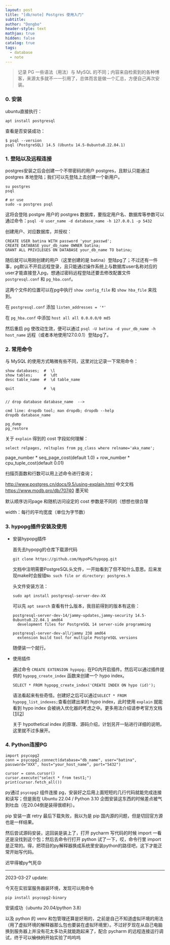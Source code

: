 ```yaml
---
layout: post
title: "[db/note] Postgres 使用入门"
subtitle: 
author: "Dongbo"
header-style: text
mathjax: true
hidden: false
catalog: true
tags:
  - database
  - note
---
```


> 记录 PG 一些语法（用法）与 MySQL 的不同；内容来自检索到的各种博客，来源太多就不一一引用了，总体而言是做一个汇总，方便自己再次安装。

### 0. 安装

ubuntu直接执行：
```
apt install postgresql
```

查看是否安装成功：
```
$ psql --version
psql (PostgreSQL) 14.5 (Ubuntu 14.5-0ubuntu0.22.04.1)
```

### 1. 登陆以及远程连接

postgres安装之后会创建一个不带密码的用户 postgres，且默认只能通过 postgres 本地登陆；我们可以先登陆上去创建一个新用户。

```
su postgres
psql

# or use 
sudo -u postgres psql
```

这将会登陆 postgre 用户的 postgres 数据库，要指定用户名、数据库等参数可以通过命令：`psql -U user_name -d database_name -h 127.0.0.1 -p 5432`

创建用户、对应数据库，并授权：
```
CREATE USER batina WITH password 'your_passwd';
CREATE DATABASE your_db_name OWNER batina;
GRANT ALL PRIVILEGES ON DATABASE your_db_name TO batina;
```

随后就可以用刚创建的用户（这里创建的是 batina）登陆pg了；不过还有一件事，pg默认不开启远程登录，且只能通过操作系统上与数据库user名称对应的user才能直接登入pg，想通过密码远程登陆还要去修改配置文件 `postgresql.conf` 和 `pg_hba.conf`。

这两个文件的位置可以在pg中执行 `show config_file` 和 `show hba_file` 来找到。

在 `postgresql.conf` 添加 `listen_addresses = '*'`

在 `pg_hba.conf` 中添加 `host all all 0.0.0.0/0 md5`

然后重启 pg 使改动生效，便可以通过 `psql -U batina -d your_db_name -h host_name` 远程（或者本地使用127.0.0.1）登陆pg了。


### 2. 常用命令

与 MySQL 的使用方式略微有些不同，这里对比记录一下常用命令：
```
show databases;  #  \l
show tables;     #  \dt
desc table_name  #  \d table_name

quit             #  \q


// drop database database_name  -->

cmd line: dropdb tool; man dropdb; dropdb --help
dropdb database_name
```

```
pg_dump
pg_restore
```

关于 `explain` 得到的 cost 字段如何理解：

```
select relpages, reltuples from pg_class where relname='aka_name';
```

page_number * seq_page_cost(default 1.0) + row_number * cpu_tuple_cost(default 0.01)

扫描页面数和行数可以用上述命令进行查询；

http://www.postgres.cn/docs/9.5/using-explain.html 中文文档
https://www.modb.pro/db/70740 墨天轮

默认顺序访问page 和随机访问设定的 cost 参数是不同的（想想也很合理

width：每行的平均宽度（单位为字节数）



### 3. hypopg插件安装及使用

- 安装hypopg插件

    首先去hypopg的仓库下载源代码
    ```
    git clone https://github.com/HypoPG/hypopg.git
    ```

    文档中注明需要PostgreSQL头文件，一开始看到了但不知什么意思。后来发现make时会报错`No such file or directory: postgres.h`

    头文件安装方法：
    ```
    sudo apt install postgresql-server-dev-XX
    ```

    可以先 `apt search` 查看有什么版本，我目前得到的版本有这些：
    ```
    postgresql-server-dev-14/jammy-updates,jammy-security 14.5-0ubuntu0.22.04.1 amd64
      development files for PostgreSQL 14 server-side programming

    postgresql-server-dev-all/jammy 238 amd64
      extension build tool for multiple PostgreSQL versions
    ```
    随便装一个就行。

- 使用插件

    通过命令 `CREATE EXTENSION hypopg;` 在PG内开启插件。然后可以通过插件提供的 `hypopg_create_index` 函数来创建一个 hypo index。
    ```
    SELECT * FROM hypopg_create_index('CREATE INDEX ON hypo (id)');
    ```
    语法看起来有些奇怪。创建好之后可以通过`SELECT * FROM hypopg_list_indexes;`查看创建出来的 hypo index，此时使用 `explain` 就能看到 hypo index 会被纳入优化器的考虑之中。更多用法介绍请参考官方文档\[[1](https://github.com/HypoPG/hypopg#usage)]\[[2](https://www.postgresql.org/about/news/introducing-hypopg-hypothetical-indexes-for-postgresql-1593/)]
    
    关于 hypothetical index 的原理、源码介绍，计划另开一贴进行详细的说明，这里就不过多展开。

### 4. Python连接PG

```
import psycopg2
conn = psycopg2.connect(database="db_name", user="batina", password="XXX", host="your_host_name", port="5432")

cursor = conn.cursor()
cursor.execute("select * from test1;")
print(cursor.fetch_all())
```
py通过 `psycopg2` 组件连接 pg，安装好之后用上面短短的几行代码就能完成连接和读写；但是我在 Ubuntu 22.04 / Python 3.10 企图安装这东西的时候差点被气到吐血（在20.04倒是装得很顺利）。

pip 安装一直 retry 最后下载失败，我以为是 pip 国内源的问题，但是切回官方源也是一样结果。

然后尝试源码安装，这回装是装上了，打开 pycharm 写代码的时候 import 一看还是没找到这个包；然后去命令行打开 python 试了一下，哎，命令行里 import 是正常的。得，把项目的py解释器换成系统里安装python的路径吧，这下才能正常开始写代码。

迟早得被py气死😡

------------
2023-03-27 update:

今天在实验室服务器装环境，发现可以用命令
```
pip install psycopg2-binary
```
安装成功（ubuntu 20.04/python 3.8）

以及 python 的 venv 和包管理还算是好用的，之前是自己不知道虚拟环境的用法（用了虚拟环境的解释器那么包也要装在虚拟环境里）。不过好歹现在从自己电脑换到服务器上并没有花太多功夫就能跑起来了，配合 pycharm 的远程连接运行调试，终于可以~~愉快的~~开始实验了呜呜呜